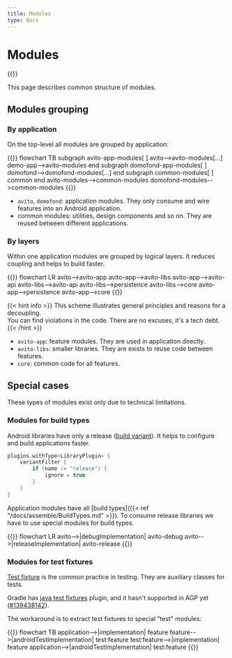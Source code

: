 ```yaml
---
title: Modules
type: docs
---
```


# Modules

{{<avito page>}}

This page describes common structure of modules.

## Modules grouping

### By application

On the top-level all modules are grouped by application:

{{<mermaid>}}
flowchart TB
    subgraph avito-app-modules[ ]
        avito-->avito-modules[...]
        demo-app-->avito-modules
    end
    subgraph domofond-app-modules[ ]
        domofond-->domofond-modules[...]
    end
    subgraph common-modules[ ]
        common
    end
    avito-modules-->common-modules
    domofond-modules-->common-modules
{{</mermaid>}}

- `avito`, `domofond`: application modules. They only consume and wire features into an Android application.
- common modules: utilities, design components and so on. They are reused between different applications.

### By layers

Within one application modules are grouped by logical layers.
It reduces coupling and helps to build faster.

{{<mermaid>}}
flowchart LR
    avito-->avito-app
    avito-app-->avito-libs
    avito-app-->avito-api
    avito-libs-->avito-api
    avito-libs-->persistence
    avito-libs-->core
    avito-app-->persistence
    avito-app-->core
{{</mermaid>}}

{{< hint info >}}
This scheme illustrates general principles and reasons for a decoupling.\
You can find violations in the code. There are no excuses, it's a tech debt.
{{< /hint >}}

- `avito-app`: feature modules. They are used in application directly.
- `avito-libs`: smaller libraries. They are exists to reuse code between features.
- `core`: common code for all features.

## Special cases

These types of modules exist only due to technical limitations.

### Modules for build types

Android libraries have only a release ([build variant](https://developer.android.com/studio/build#build-config)).
It helps to configure and build applications faster. 

```kotlin
plugins.withType<LibraryPlugin> {
    variantFilter {
        if (name != "release") {
            ignore = true
        }
    }
}
```

Application modules have all [build types]({{< ref "/docs/assemble/BuildTypes.md" >}}). 
To consume release libraries we have to use special modules for build types.

{{<mermaid>}}
flowchart LR
    avito-->|debugImplementation| avito-debug
    avito-->|releaseImplementation| avito-release
{{</mermaid>}}

### Modules for test fixtures

[Test fixture](https://en.wikipedia.org/wiki/Test_fixture#Software) is the common practice in testing. They are auxiliary classes for tests.
 
Gradle has [java test fixtures](https://docs.gradle.org/5.6/userguide/java_testing.html#sec:java_test_fixtures) plugin,
and it hasn't supported in AGP yet ([#139438142](https://issuetracker.google.com/issues/139438142)).

The workaround is to extract test fixtures to special "test" modules:

{{<mermaid>}}
flowchart TB
    application-->|implementation| feature
    feature-->|androidTestImplementation| test:feature
    test:feature-->|implementation| feature
    application-->|androidTestImplementation| test:feature
{{</mermaid>}}
